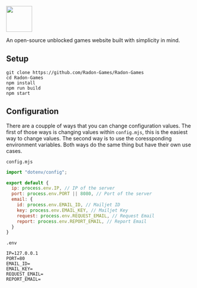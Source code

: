 <img height="70px" src="https://raw.githubusercontent.com/Radon-Games/Radon-Games/main/public/img/banner.svg"></img>

An open-source unblocked games website built with simplicity in mind.

## Setup
```
git clone https://github.com/Radon-Games/Radon-Games
cd Radon-Games
npm install
npm run build
npm start
```

## Configuration

There are a coupple of ways that you can change configuration values. The first of those ways is changing values within `config.mjs`, this is the easiest way to change values. The second way is to use the coressponding environment variables. Both ways do the same thing but have their own use cases.

`config.mjs`
```js
import "dotenv/config";

export default {
  ip: process.env.IP, // IP of the server
  port: process.env.PORT || 8080, // Port of the server
  email: {
    id: process.env.EMAIL_ID, // Mailjet ID
    key: process.env.EMAIL_KEY, // Mailjet Key
    request: process.env.REQUEST_EMAIL, // Request Email
    report: process.env.REPORT_EMAIL, // Report Email
  }
}
```

`.env`
```
IP=127.0.0.1
PORT=80
EMAIL_ID=
EMAIL_KEY=
REQUEST_EMAIL=
REPORT_EMAIL=
```
